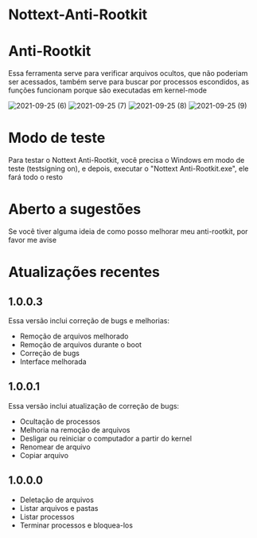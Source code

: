 # Nottext-Anti-Rootkit

# Anti-Rootkit
Essa ferramenta serve para verificar arquivos ocultos, que não poderiam ser acessados, também serve para buscar por processos escondidos, as funções funcionam porque são executadas em kernel-mode<br/>

![2021-09-25 (6)](https://user-images.githubusercontent.com/51800283/134789874-22605a32-1c66-479a-99a8-76872c6af849.png)
![2021-09-25 (7)](https://user-images.githubusercontent.com/51800283/134789877-1f3a23ea-4453-4dd3-99b3-c56de9c1ddd3.png)
![2021-09-25 (8)](https://user-images.githubusercontent.com/51800283/134789879-d66af172-8ffa-4f31-b935-823e5c762834.png)
![2021-09-25 (9)](https://user-images.githubusercontent.com/51800283/134789881-87a51f6f-31e4-49bf-bc8e-abcb6057c4af.png)

# Modo de teste
Para testar o Nottext Anti-Rootkit, você precisa o Windows em modo de teste (testsigning on), e depois, executar o "Nottext Anti-Rootkit.exe", ele fará todo o resto

# Aberto a sugestões
Se você tiver alguma ideia de como posso melhorar meu anti-rootkit, por favor me avise

# Atualizações recentes

## 1.0.0.3
Essa versão inclui correção de bugs e melhorias:
- Remoção de arquivos melhorado
- Remoção de arquivos durante o boot
- Correção de bugs
- Interface melhorada

## 1.0.0.1
Essa versão inclui atualização de correção de bugs:
- Ocultação de processos
- Melhoria na remoção de arquivos
- Desligar ou reiniciar o computador a partir do kernel
- Renomear de arquivo
- Copiar arquivo

## 1.0.0.0
- Deletação de arquivos
- Listar arquivos e pastas
- Listar processos
- Terminar processos e bloquea-los
